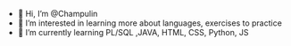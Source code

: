 - 👋 Hi, I’m @Champulin
- 👀 I’m interested in learning more about languages, exercises to practice
- 🌱 I’m currently learning PL/SQL ,JAVA, HTML, CSS, Python, JS


<!---
Champulin/Champulin is a ✨ special ✨ repository because its `README.md` (this file) appears on your GitHub profile.
You can click the Preview link to take a look at your changes.
--->
